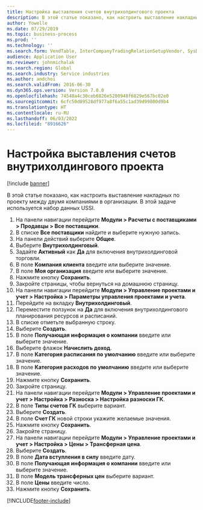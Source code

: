 ```yaml
---
title: Настройка выставления счетов внутрихолдингового проекта
description: В этой статье показано, как настроить выставление накладных по проекту между двумя компаниями в организации.
author: Yowelle
ms.date: 07/29/2019
ms.topic: business-process
ms.prod: ''
ms.technology: ''
ms.search.form: VendTable, InterCompanyTradingRelationSetupVendor, SysDataAreaSelectLookup, ProjParameters, ProjPosting, ProjTransferPrice
audience: Application User
ms.reviewer: johnmichalak
ms.search.region: Global
ms.search.industry: Service industries
ms.author: andchoi
ms.search.validFrom: 2016-06-30
ms.dyn365.ops.version: Version 7.0.0
ms.openlocfilehash: 74548a4c30ceb6826e5280948f6829e567bc02e0
ms.sourcegitcommit: 6cfc50d89528df977a8f6a55c1ad39d99800d9b4
ms.translationtype: HT
ms.contentlocale: ru-RU
ms.lasthandoff: 06/03/2022
ms.locfileid: "8916626"
---
```

# <a name="configure-intercompany-project-invoicing"></a>Настройка выставления счетов внутрихолдингового проекта

[!include [banner](../../includes/banner.md)]

В этой статье показано, как настроить выставление накладных по проекту между двумя компаниями в организации. В этой задаче используется набор данных USSI.

1. На панели навигации перейдите **Модули > Расчеты с поставщиками > Продавцы > Все поставщики**.
2. В списке **Все поставщики** найдите и выберите нужную запись.
3. На панели действий выберите **Общее**.
4. Выберите **Внутрихолдинговый**.
5. Задайте **Активный** как **Да** для включения внутрихолдинговой торговли.
6. В поле **Компания клиента** введите или выберите значение.
7. В поле **Моя организация** введите или выберите значение.
8. Нажмите кнопку **Сохранить**.
9. Закройте страницы, чтобы вернуться на домашнюю страницу.
10. На панели навигации перейдите **Модули > Управление проектами и учет > Настройка > Параметры управления проектами и учета**.
11. Перейдите на вкладку **Внутрихолдинговый**.
12. Переместите ползунок на **Да** для включения внутрихолдингового планирования ресурсов и расписаний.
13. В списке отметьте выбранную строку.
14. Выберите **Создать**.
15. В поле **Получающая информация о компании** введите или выберите значение.
16. Выберите флажок **Начислить доход**.
17. В поле **Категория расписания по умолчанию** введите или выберите значение.
18. В поле **Категория расходов по умолчанию** введите или выберите значение.
19. Нажмите кнопку **Сохранить**.
20. Закройте страницу.
21. На панели навигации перейдите **Модули > Управление проектами и учет > Настройка > Разноска > Настройка разноски ГК**.
22. В поле **Типы счетов ГК** выберите вариант.
23. Выберите **Создать**.
24. В поле **Счет ГК** новой строки укажите желаемые значения.
25. Нажмите кнопку **Сохранить**.
26. Закройте страницу.
27. На панели навигации перейдите **Модули > Управление проектами и учет > Настройка > Цены > Трансферная цена**.
28. Выберите **Создать**.
29. В поле **Дата вступления в силу** введите дату.
30. В поле **Получающая информация о компании** введите или выберите значение.
31. В поле **Модель трансферных цен** выберите вариант.
32. В поле **Цены** введите число.
33. Нажмите кнопку **Сохранить**.



[!INCLUDE[footer-include](../../includes/footer-banner.md)]